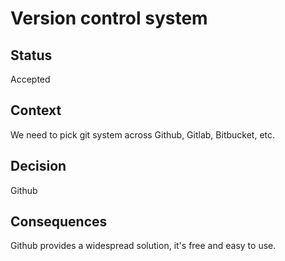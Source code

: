 # Version control system

## Status

Accepted

## Context

We need to pick git system across Github, Gitlab, Bitbucket, etc.

## Decision

Github

## Consequences

Github provides a widespread solution, it's free and easy to use.
